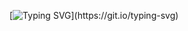 [![Typing SVG](https://readme-typing-svg.herokuapp.com?font=Teko&pause=100&color=A21E26&center=true&width=435&lines=Hi%2C+there+we+are+Thymmei+Jingtip;We+are+Developers!!;We+are+Engineers!!;We+built+Apps!!;We+built+Website!!;Your+Needs%2C+We+Provide!!)](https://git.io/typing-svg)
